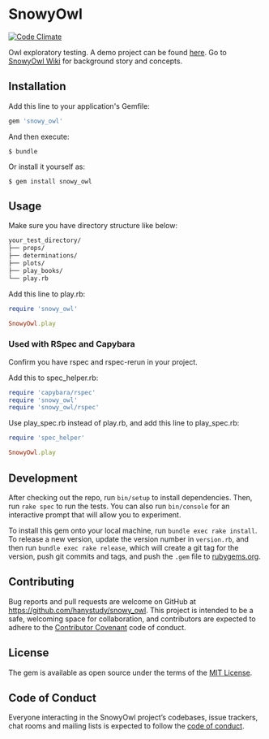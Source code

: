 # SnowyOwl

[![Code Climate](https://codeclimate.com/github/hanystudy/snowy_owl/badges/gpa.svg)](https://codeclimate.com/github/hanystudy/snowy_owl)

Owl exploratory testing. A demo project can be found [here](https://github.com/hanystudy/snowy_owl_demo). Go to [SnowyOwl Wiki](https://github.com/hanystudy/snowy_owl/wiki) for background story and concepts.

## Installation

Add this line to your application's Gemfile:

```ruby
gem 'snowy_owl'
```

And then execute:

    $ bundle

Or install it yourself as:

    $ gem install snowy_owl

## Usage

Make sure you have directory structure like below:

```markdown
your_test_directory/
├── props/
├── determinations/
├── plots/
├── play_books/
└── play.rb
```

Add this line to play.rb:

```ruby
require 'snowy_owl'

SnowyOwl.play
```

### Used with RSpec and Capybara

Confirm you have rspec and rspec-rerun in your project.

Add this to spec_helper.rb:

```ruby
require 'capybara/rspec'
require 'snowy_owl'
require 'snowy_owl/rspec'
```

Use play_spec.rb instead of play.rb, and add this line to play_spec.rb:

```ruby
require 'spec_helper'

SnowyOwl.play
```

## Development

After checking out the repo, run `bin/setup` to install dependencies. Then, run `rake spec` to run the tests. You can also run `bin/console` for an interactive prompt that will allow you to experiment.

To install this gem onto your local machine, run `bundle exec rake install`. To release a new version, update the version number in `version.rb`, and then run `bundle exec rake release`, which will create a git tag for the version, push git commits and tags, and push the `.gem` file to [rubygems.org](https://rubygems.org).

## Contributing

Bug reports and pull requests are welcome on GitHub at https://github.com/hanystudy/snowy_owl. This project is intended to be a safe, welcoming space for collaboration, and contributors are expected to adhere to the [Contributor Covenant](http://contributor-covenant.org) code of conduct.

## License

The gem is available as open source under the terms of the [MIT License](http://opensource.org/licenses/MIT).

## Code of Conduct

Everyone interacting in the SnowyOwl project’s codebases, issue trackers, chat rooms and mailing lists is expected to follow the [code of conduct](https://github.com/hanystudy/snowy_owl/blob/master/CODE_OF_CONDUCT.md).
